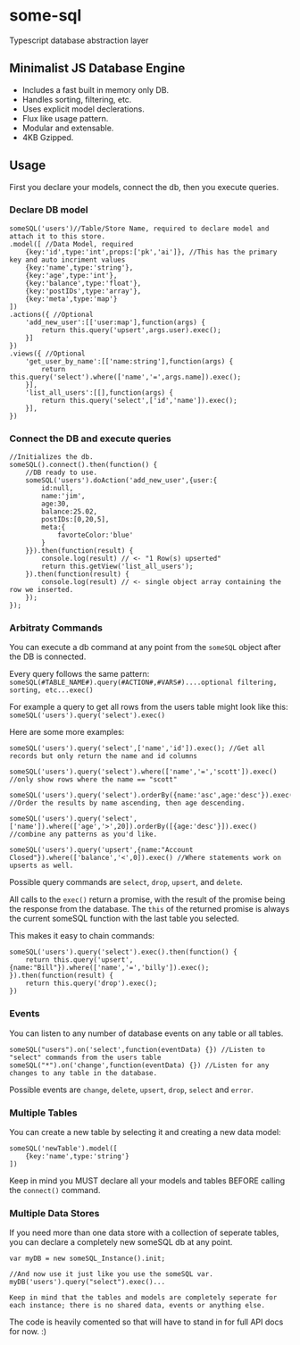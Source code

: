 # some-sql
Typescript database abstraction layer

## Minimalist JS Database Engine
* Includes a fast built in memory only DB.
* Handles sorting, filtering, etc.
* Uses explicit model declerations.
* Flux like usage pattern.
* Modular and extensable.
* 4KB Gzipped.

## Usage
First you declare your models, connect the db, then you execute queries.

### Declare DB model
```
someSQL('users')//Table/Store Name, required to declare model and attach it to this store.
.model([ //Data Model, required
    {key:'id',type:'int',props:['pk','ai']}, //This has the primary key and auto incriment values
    {key:'name',type:'string'},
    {key:'age',type:'int'},
    {key:'balance',type:'float'},
    {key:'postIDs',type:'array'},
    {key:'meta',type:'map'}
])
.actions({ //Optional
    'add_new_user':[['user:map'],function(args) {
        return this.query('upsert',args.user).exec();
    }]
})
.views({ //Optional
    'get_user_by_name':[['name:string'],function(args) {
        return this.query('select').where(['name','=',args.name]).exec();
    }],
    'list_all_users':[[],function(args) {
        return this.query('select',['id','name']).exec();
    }],                       
})

```

### Connect the DB and execute queries
```
//Initializes the db.
someSQL().connect().then(function() {
    //DB ready to use.
    someSQL('users').doAction('add_new_user',{user:{
        id:null,
        name:'jim',
        age:30,
        balance:25.02,
        postIDs:[0,20,5],
        meta:{
            favorteColor:'blue'
        }
    }}).then(function(result) {
        console.log(result) // <- "1 Row(s) upserted"
        return this.getView('list_all_users');
    }).then(function(result) {
        console.log(result) // <- single object array containing the row we inserted.
    });
});

```

### Arbitraty Commands

You can execute a db command at any point from the `someSQL` object after the DB is connected.

Every query follows the same pattern:
`someSQL(#TABLE_NAME#).query(#ACTION#,#VARS#)....optional filtering, sorting, etc...exec()`

For example a query to get all rows from the users table might look like this:
`someSQL('users').query('select').exec()`

Here are some more examples:
```
someSQL('users').query('select',['name','id']).exec(); //Get all records but only return the name and id columns

someSQL('users').query('select').where(['name','=','scott']).exec() //only show rows where the name == "scott"

someSQL('users').query('select').orderBy({name:'asc',age:'desc'}).exec() //Order the results by name ascending, then age descending.

someSQL('users').query('select',['name']).where(['age','>',20]).orderBy([{age:'desc'}]).exec() //combine any patterns as you'd like.

someSQL('users').query('upsert',{name:"Account Closed"}).where(['balance','<',0]).exec() //Where statements work on upserts as well.

```

Possible query commands are `select`, `drop`, `upsert`, and `delete`.

All calls to the `exec()` return a promise, with the result of the promise being the response from the database.  The `this` of the returned promise is always the current someSQL function with the last table you selected.

This makes it easy to chain commands:

```
someSQL('users').query('select').exec().then(function() {
    return this.query('upsert',{name:"Bill"}).where(['name','=','billy']).exec();
}).then(function(result) {
    return this.query('drop').exec();
})

```


### Events

You can listen to any number of database events on any table or all tables.

```
someSQL("users").on('select',function(eventData) {}) //Listen to "select" commands from the users table
someSQL("*").on('change',function(eventData) {}) //Listen for any changes to any table in the database.

```

Possible events are `change`, `delete`, `upsert`, `drop`, `select` and `error`.


### Multiple Tables

You can create a new table by selecting it and creating a new data model:

```
someSQL('newTable').model([
    {key:'name',type:'string'}
])

```

Keep in mind you MUST declare all your models and tables BEFORE calling the `connect()` command.

### Multiple Data Stores

If you need more than one data store with a collection of seperate tables, you can declare a completely new someSQL db at any point.

```
var myDB = new someSQL_Instance().init;

//And now use it just like you use the someSQL var.
myDB('users').query("select").exec()...

Keep in mind that the tables and models are completely seperate for each instance; there is no shared data, events or anything else.

```

The code is heavily comented so that will have to stand in for full API docs for now. :)